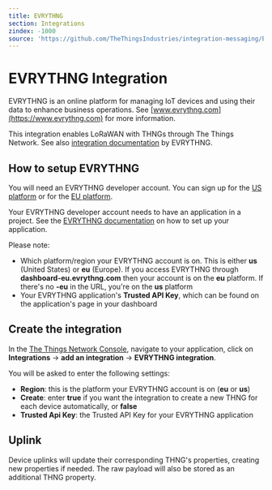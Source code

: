 ```yaml
---
title: EVRYTHNG
section: Integrations
zindex: -1000
source: 'https://github.com/TheThingsIndustries/integration-messaging/blob/master/evrythng/README.md'
---
```


# EVRYTHNG Integration
EVRYTHNG is an online platform for managing IoT devices and using their data to enhance business operations. See [www.evrythng.com](https://www.evrythng.com) for more information.
 
This integration enables LoRaWAN with THNGs through The Things Network. See also [integration documentation](https://developers.evrythng.com/docs/the-things-network) by EVRYTHNG.
 
## How to setup EVRYTHNG 

You will need an EVRYTHNG developer account. You can sign up for the [US platform](https://dashboard.evrythng.com/signup) or for the [EU platform](https://dashboard-eu.evrythng.com/signup).

Your EVRYTHNG developer account needs to have an application in a project. See the [EVRYTHNG documentation](https://developers.evrythng.com/docs/connected-device-walkthrough-projects-and-applications) on how to set up your application.

Please note:
  - Which platform/region your EVRYTHNG account is on. This is either **us** (United States) or **eu** (Europe). If you access EVRYTHNG through **dashboard-eu.evrythng.com** then your account is on the **eu** platform. If there's no **-eu** in the URL, you're on the **us** platform
  - Your EVRYTHNG application's **Trusted API Key**, which can be found on the application's page in your dashboard

## Create the integration
   
In the [The Things Network Console](https://console.thethingsnetwork.org), navigate to your application, click on **Integrations** -> **add an integration** -> **EVRYTHNG integration**.

You will be asked to enter the following settings:
- **Region**: this is the platform your EVRYTHNG account is on (**eu** or **us**)
- **Create**: enter **true** if you want the integration to create a new THNG for each device automatically, or **false**
- **Trusted Api Key**: the Trusted API Key for your EVRYTHNG application

## Uplink

Device uplinks will update their corresponding THNG's properties, creating new properties if needed. The raw payload will also be stored as an additional THNG property.
